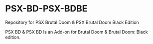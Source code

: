 # PSX-BD-PSX-BDBE
Repository for PSX Brutal Doom & PSX Brutal Doom Black Edition

PSX BD & PSX BD Is an Add-on for Brutal Doom & Brutal Doom: Black edition.
